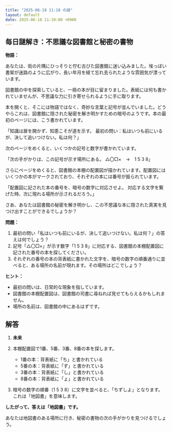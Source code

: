 ```yaml
---
title: "2025-06-18 11:10 の謎"
layout: default
date: 2025-06-18 11:10:00 +0900
---
```

## 毎日謎解き：不思議な図書館と秘密の書物

**物語：**

あなたは、街の片隅にひっそりと佇む古びた図書館に迷い込みました。埃っぽい書架が迷路のように広がり、長い年月を経て忘れ去られたような雰囲気が漂っています。

図書館の中を探索していると、一冊の本が目に留まりました。表紙には何も書かれていませんが、不思議な力に引き寄せられるように手に取ります。

本を開くと、そこには物語ではなく、奇妙な言葉と記号が並んでいました。どうやらこれは、図書館に隠された秘密を解き明かすための暗号のようです。本の最初のページには、こう書かれています。

「知識は扉を開かず、知恵こそが道を示す。
  最初の問い：私はいつも前にいるが、決して追いつけない。私は何？」

次のページをめくると、いくつかの記号と数字が書かれています。

「次の手がかりは、この記号が示す場所にある。
  △〇□×　→　1 5 3 8」

さらにページをめくると、図書館の本棚の配置図が描かれています。配置図にはいくつかの本がマークされており、それぞれの本には番号が振られています。

「配置図に記された本の番号を、暗号の数字に対応させよ。
  対応する文字を繋げた時、次に現れる場所が示されるだろう。」

さあ、あなたは図書館の秘密を解き明かし、この不思議な本に隠された真実を見つけ出すことができるでしょうか？

**問題：**

1.  最初の問い「私はいつも前にいるが、決して追いつけない。私は何？」の答えは何でしょう？
2.  記号「△〇□×」が示す数字「1 5 3 8」に対応する、図書館の本棚配置図に記された番号の本を探してください。
3.  それぞれの番号の本の背表紙に書かれた文字を、暗号の数字の順番通りに並べると、ある場所の名前が現れます。その場所はどこでしょう？

**ヒント：**

*   最初の問いは、日常的な現象を指しています。
*   図書館の本棚配置図は、図書館の司書に尋ねれば見せてもらえるかもしれません。
*   場所の名前は、図書館の中にあるはずです。

## 解答

1.  **未来**

2.  本棚配置図で1番、5番、3番、8番の本を探します。
    *   1番の本：背表紙に「ち」と書かれている
    *   5番の本：背表紙に「ず」と書かれている
    *   3番の本：背表紙に「し」と書かれている
    *   8番の本：背表紙に「ょ」と書かれている

3.  暗号の数字の順番（1 5 3 8）に文字を並べると、「ちずしよ」となります。これは「地図書」を意味します。

**したがって、答えは「地図書」です。**

あなたは地図書のある場所に行き、秘密の書物の次の手がかりを見つけるでしょう。
